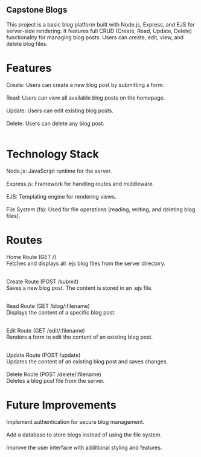 ## Capstone Blogs

This project is a basic blog platform built with Node.js, Express, and EJS for server-side rendering. It features full CRUD (Create, Read, Update, Delete) functionality for managing blog posts. Users can create, edit, view, and delete blog files.

<h1>Features</h1>
Create: Users can create a new blog post by submitting a form.<br><br>
Read: Users can view all available blog posts on the homepage.<br><br>
Update: Users can edit existing blog posts.<br><br>
Delete: Users can delete any blog post.<br><br>

<h1>Technology Stack</h1>
Node.js: JavaScript runtime for the server.<br><br>
Express.js: Framework for handling routes and middleware.<br><br>
EJS: Templating engine for rendering views.<br><br>
File System (fs): Used for file operations (reading, writing, and deleting blog files).<br>


<h1>Routes</h1>

Home Route (GET /)<br>
Fetches and displays all .ejs blog files from the server directory.<br><br>

Create Route (POST /submit)<br>
Saves a new blog post. The content is stored in an .ejs file.<br><br>

Read Route (GET /blog/:filename)<br>
Displays the content of a specific blog post.<br><br>

Edit Route (GET /edit/:filename)<br>
Renders a form to edit the content of an existing blog post.<br><br>

Update Route (POST /update)<br>
Updates the content of an existing blog post and saves changes.
<br><br>
Delete Route (POST /delete/:filename)<br>
Deletes a blog post file from the server.


<h1>Future Improvements</h1>
Implement authentication for secure blog management.<br><br>
Add a database to store blogs instead of using the file system.<br><br>
Improve the user interface with additional styling and features.<br><br>
